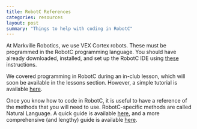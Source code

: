 ```yaml
---
title: RobotC References
categories: resources
layout: post
summary: "Things to help with coding in RobotC"
---
```


At Markville Robotics, we use VEX Cortex robots. These must be programmed in the RobotC programming language. You should have already downloaded, installed, and set up the RobotC IDE using [these](https://markvillerobotics.github.io/resources/0001/01/01/how-to-install-robotc.html) instructions. 

We covered programming in RobotC during an in-club lesson, which will soon be available in the lessons section. However, a simple tutorial is available [here](http://www.robotc.net/tutor/Cortex/cortexunits.php?platform=Cortex).

Once you know how to code in RobotC, it is useful to have a reference of the methods that you will need to use. RobotC-specific methods are called Natural Language. A quick guide is available [here](http://cdn.robotc.net/pdfs/natural-language/NL_Cortex_Quick.pdf), and a more comprehensive (and lengthy) guide is available [here](http://cdn.robotc.net/pdfs/natural-language/Natural_Language_Cortex.pdf).

